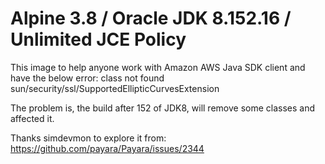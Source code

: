 # Alpine 3.8 / Oracle JDK 8.152.16 / Unlimited JCE Policy
This image to help anyone work with Amazon AWS Java SDK client and have the below error:
class not found sun/security/ssl/SupportedEllipticCurvesExtension

The problem is, the build after 152 of JDK8, will remove some classes and affected it.

Thanks simdevmon to explore it from: https://github.com/payara/Payara/issues/2344